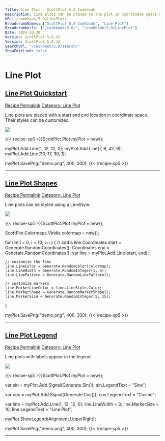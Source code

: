 ```yaml
---
Title: Line Plot - ScottPlot 5.0 Cookbook
Description: Line plots can be placed on the plot in coordinate space using a Start, End, and an optional LineStyle.
URL: /cookbook/5.0/LinePlot/
BreadcrumbNames: ["ScottPlot 5.0 Cookbook", "Line Plot"]
BreadcrumbUrls: ["/cookbook/5.0/", "/cookbook/5.0/LinePlot"]
Date: 2024-10-30
Version: ScottPlot 5.0.42
Version: ScottPlot 5.0.42
SearchUrl: "/cookbook/5.0/search/"
ShowEditLink: false
---
```


<h1>Line Plot</h1>


<h2 style='border-bottom: 0;'><a href='/cookbook/5.0/LinePlot/LineQuickStart'>Line Plot Quickstart</a></h2>

<div class="d-flex mb-2">
<a class="btn btn-sm btn-primary me-1" href="/cookbook/5.0/LinePlot/LineQuickStart">Recipe Permalink</a>
<a class="btn btn-sm btn-success me-1" href="/cookbook/5.0/LinePlot">Category: Line Plot</a>
</div>

Line plots are placed with a start and end location in coordinate space. Their styles can be customized.

[![](/cookbook/5.0/images/LineQuickStart.png?241029205813)](/cookbook/5.0/images/LineQuickStart.png?241029205813)

{{< recipe-sp5 >}}ScottPlot.Plot myPlot = new();

myPlot.Add.Line(1, 12, 12, 0);
myPlot.Add.Line(7, 9, 42, 9);
myPlot.Add.Line(30, 17, 30, 1);

myPlot.SavePng("demo.png", 400, 300);
{{< /recipe-sp5 >}}

<hr class='my-5 invisible'>



<h2 style='border-bottom: 0;'><a href='/cookbook/5.0/LinePlot/LinePlotStyles'>Line Plot Shapes</a></h2>

<div class="d-flex mb-2">
<a class="btn btn-sm btn-primary me-1" href="/cookbook/5.0/LinePlot/LinePlotStyles">Recipe Permalink</a>
<a class="btn btn-sm btn-success me-1" href="/cookbook/5.0/LinePlot">Category: Line Plot</a>
</div>

Line plots can be styled using a LineStyle.

[![](/cookbook/5.0/images/LinePlotStyles.png?241029205813)](/cookbook/5.0/images/LinePlotStyles.png?241029205813)

{{< recipe-sp5 >}}ScottPlot.Plot myPlot = new();

ScottPlot.Colormaps.Viridis colormap = new();

for (int i = 0; i < 10; i++)
{
    // add a line
    Coordinates start = Generate.RandomCoordinates();
    Coordinates end = Generate.RandomCoordinates();
    var line = myPlot.Add.Line(start, end);

    // customize the line
    line.LineColor = Generate.RandomColor(colormap);
    line.LineWidth = Generate.RandomInteger(1, 4);
    line.LinePattern = Generate.RandomLinePattern();

    // customize markers
    line.MarkerLineColor = line.LineStyle.Color;
    line.MarkerShape = Generate.RandomMarkerShape();
    line.MarkerSize = Generate.RandomInteger(5, 15);
}

myPlot.SavePng("demo.png", 400, 300);
{{< /recipe-sp5 >}}

<hr class='my-5 invisible'>



<h2 style='border-bottom: 0;'><a href='/cookbook/5.0/LinePlot/LinePlotLegendQWER'>Line Plot Legend</a></h2>

<div class="d-flex mb-2">
<a class="btn btn-sm btn-primary me-1" href="/cookbook/5.0/LinePlot/LinePlotLegendQWER">Recipe Permalink</a>
<a class="btn btn-sm btn-success me-1" href="/cookbook/5.0/LinePlot">Category: Line Plot</a>
</div>

Line plots with labels appear in the legend.

[![](/cookbook/5.0/images/LinePlotLegendQWER.png?241029205813)](/cookbook/5.0/images/LinePlotLegendQWER.png?241029205813)

{{< recipe-sp5 >}}ScottPlot.Plot myPlot = new();

var sin = myPlot.Add.Signal(Generate.Sin());
sin.LegendText = "Sine";

var cos = myPlot.Add.Signal(Generate.Cos());
cos.LegendText = "Cosine";

var line = myPlot.Add.Line(1, 12, 12, 0);
line.LineWidth = 3;
line.MarkerSize = 10;
line.LegendText = "Line Plot";

myPlot.ShowLegend(Alignment.UpperRight);

myPlot.SavePng("demo.png", 400, 300);
{{< /recipe-sp5 >}}

<hr class='my-5 invisible'>



